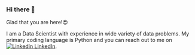### Hi there 👋

Glad that you are here!😍 

I am a Data Scientist with experience in wide variety of data problems. My primary coding language is Python and you can reach out to me on [![Linkedin](https://i.stack.imgur.com/gVE0j.png) LinkedIn](https://www.linkedin.com/in/vikraant-pai-5086a39b/).

<!--
**vikpy/vikpy** is a ✨ _special_ ✨ repository because its `README.md` (this file) appears on your GitHub profile.

Here are some ideas to get you started:

- 🔭 I’m currently working on ...
- 🌱 I’m currently learning ...
- 👯 I’m looking to collaborate on ...
- 🤔 I’m looking for help with ...
- 💬 Ask me about ...
- 📫 How to reach me: ...
- 😄 Pronouns: ...
- ⚡ Fun fact: ...
-->
